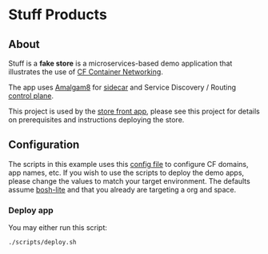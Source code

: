 # Stuff Products
## About
Stuff is a **fake store** is a microservices-based demo application that illustrates the use of [CF Container Networking](https://github.com/cloudfoundry-incubator/netman-release).

The app uses [Amalgam8](http://amalagam8.io) for [sidecar](https://www.amalgam8.io/docs/sidecar) and Service Discovery / Routing [control plane](https://www.amalgam8.io/docs/control-plane).

This project is used by the [store front app](https://github.com/markstgodard/stuff), please see this project for details on prerequisites and instructions deploying the store.

## Configuration
The scripts in this example uses this [config file](./scripts/cf.cfg) to configure CF domains, app names, etc.
If you wish to use the scripts to deploy the demo apps, please change the values to match your target environment.
The defaults assume [bosh-lite](https://github.com/cloudfoundry/bosh-lite) and that you already are targeting a org and space.

### Deploy app

You may either run this script:
```sh
./scripts/deploy.sh
```
